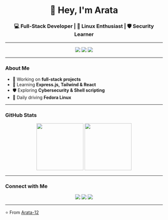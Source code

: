<!-- Profile Header -->
<h1 align="center">👋 Hey, I'm Arata</h1>
<h3 align="center">💻 Full-Stack Developer | 🐧 Linux Enthusiast | 🛡️ Security Learner</h3>

---

<!-- Gradient banner -->
<p align="center">
  <img src="https://img.shields.io/badge/Frontend-HTML%20|%20CSS%20(Tailwind/Bootstrap)%20|%20JavaScript-blueviolet?style=for-the-badge">
  <img src="https://img.shields.io/badge/Backend-Node.js%20|%20Express.js-purple?style=for-the-badge">
  <img src="https://img.shields.io/badge/Database-MySQL-blue?style=for-the-badge">
</p>

---

### About Me  
- 🔭 Working on **full-stack projects**  
- 🌱 Learning **Express.js, Tailwind & React**  
- 🛡️ Exploring **Cybersecurity & Shell scripting**  
- 🐧 Daily driving **Fedora Linux**  
---

### GitHub Stats  
<p align="center">
  <img src="https://github-readme-stats.vercel.app/api?username=Arata-12&show_icons=true&theme=radical" height="150"/>
  <img src="https://github-readme-stats.vercel.app/api/top-langs/?username=Arata-12&layout=compact&theme=radical" height="150"/>
</p>

---

### Connect with Me  
<p align="center">
  <a href="https://ma.linkedin.com/in/abdeslam-retmi-185b8024a"><img src="https://img.shields.io/badge/LinkedIn-blue?style=for-the-badge&logo=linkedin"></a>
  <a href="https://twitter.com"><img src="https://img.shields.io/badge/Twitter-skyblue?style=for-the-badge&logo=twitter"></a>
  <a href="mailto:retmiabdeslam@gmail.com"><img src="https://img.shields.io/badge/Email-red?style=for-the-badge&logo=gmail"></a>
</p>

---

⭐️ From [Arata-12](https://github.com/Arata-12)
